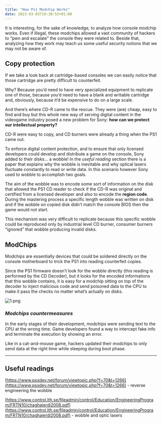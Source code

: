 ```yaml
---
title: "How Ps1 Modchip Works"
date: 2023-03-03T19:38:53+01:00
---
```


It is interesting, for the sake of knowledge, to analyze how console modchip works. Even if illegal, these modchips allowed a vast community of hackers to “pwn and escalate” the console they were related to. Beside that, analyzing how they work may teach us some useful security notions that we may not be aware of.

## Copy protection

If we take a look back at cartridge-based consoles we can easily notice that those cartridge are pretty difficult to counterfeit. 

Why? Because you’d need to have very specialized equipment to replicate one of those, because you’d need to have a blank and writable cartridge and, obviously, because it’d be expensive to do on a large scale. 

And there’s where CD-R came to the rescue. They were (are) cheap, easy to find and buy but this whole new way of serving digital content in the videogame industry posed a new problem for Sony: ******************************************************************************************how can we protect our intellectual property?****************************************************************************************** 

CD-R were easy to copy, and CD burners were already a thing when the PS1 came out. 

To enforce digital content protection, and to ensure that only licensed developers could develop and distribute a game on the console, Sony added to their disks… a wobble! In the *useful reading* section there is a paper that explains why the wobble is inevitable and why optical lasers fluctuate constantly to read or write data. In this scenario however Sony used to wobble to accomplish two goals.

The aim of the wobble was to encode some sort of information on the disk that allowed the PS1 CD reader to check if the CD-R was original and certified from a licensed developer and also to encode the **********************region code**********************. During the mastering process a specific length wobble was written on disk and if the wobble on copied disk didn’t match the console BIOS then the game would not start. 

This mechanism was very difficult to replicate because this specific wobble could be reproduced only by industrial level CD burner, consumer burners “ignored” that wobble producing invalid disks. 

## ModChips

Modchips are essentially devices that could be soldered directly on the console motherboard to trick the PS1 into reading counterfeit copies. 

Since the PS1 firmware doesn’t look for the wobble directly (this reading is performed by the CD Decoder), but it looks for the encoded informations that this wobble contains, it is easy for a modchip sitting on top of the decoder to inject malicious code and send poisoned data to the CPU to make it pass the checks no matter what’s actually on disks.

![1.png](/stat-assets/03/1.png)

### *Modchips countermeasures*

In the early stages of their development, modchips were sending text to the CPU at the wrong time. Game developers found a way to intercept fake info and terminate the execution by showing an error.

Like in a cat-and-mouse game, hackers updated their modchips to only send data at the right time while sleeping during boot phase.

---

## Useful readings

[https://www.psxdev.net/forum/viewtopic.php?f=70&t=1266](https://www.psxdev.net/forum/viewtopic.php?f=70&t=1266) - reverse engineering the wobble

[https://www.control.lth.se/fileadmin/control/Education/EngineeringProgram/FRTN10/chaghajerdi2008.pdf](https://www.control.lth.se/fileadmin/control/Education/EngineeringProgram/FRTN10/chaghajerdi2008.pdf) - wobble and optic lasers